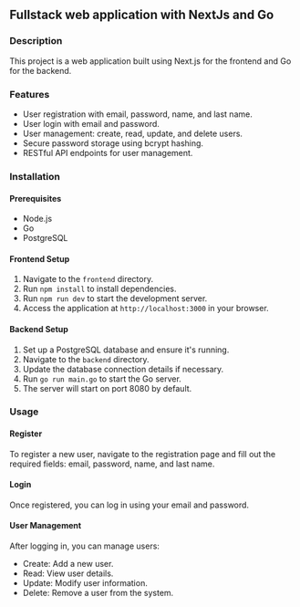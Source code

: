 ## Fullstack web application with NextJs and Go

### Description

This project is a web application built using Next.js for the frontend and Go for the backend. 

### Features

- User registration with email, password, name, and last name.
- User login with email and password.
- User management: create, read, update, and delete users.
- Secure password storage using bcrypt hashing.
- RESTful API endpoints for user management.

### Installation

#### Prerequisites

- Node.js
- Go
- PostgreSQL

#### Frontend Setup

1. Navigate to the `frontend` directory.
2. Run `npm install` to install dependencies.
3. Run `npm run dev` to start the development server.
4. Access the application at `http://localhost:3000` in your browser.

#### Backend Setup

1. Set up a PostgreSQL database and ensure it's running.
2. Navigate to the `backend` directory.
3. Update the database connection details if necessary.
4. Run `go run main.go` to start the Go server.
5. The server will start on port 8080 by default.

### Usage

#### Register

To register a new user, navigate to the registration page and fill out the required fields: email, password, name, and last name.

#### Login

Once registered, you can log in using your email and password.

#### User Management

After logging in, you can manage users:
- Create: Add a new user.
- Read: View user details.
- Update: Modify user information.
- Delete: Remove a user from the system.
